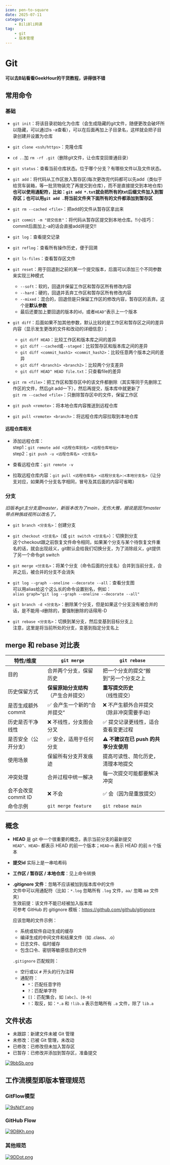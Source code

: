 ```yaml
---
icon: pen-to-square
date: 2025-07-11
category:
    - BiliBli网课
tag:
    - git
    - 版本管理
---
```


# Git

**可以去B站看看GeekHour的干货教程，讲得很不错**

## 常用命令

### 基础

- `git init`：将该目录初始化为仓库（会生成隐藏的git文件，随便更改会破坏所以隐藏，可以通过ls -a查看），可以在后面再加上子目录名，这样就会把子目录创建并设置为仓库

- `git clone <ssh/https>`：克隆仓库

- `cd ..`加 `rm -rf .git`（删除git文件，让仓库变回普通目录）

- `git status`：查看当前仓库状态。位于哪个分支？有哪些文件以及文件状态。

- `git add`：将代码从工作区放入暂存区(每次更改完代码都可以先add（类似于给货车装箱，等一批货物装完了再提交到仓库），而不是直接提交到本地仓库)  
  **也可以使用通配符，比如：`git add *.txt`就会把所有的txt后缀文件加入到暂存区；也可以用`git add .`将当前文件夹下面所有的文件都添加到暂存区**

- `git rm --cached <file>`：把add的文件从暂存区拿出来

- `git commit -m "提交信息"`：将代码从暂存区提交到本地仓库。!!小技巧：commit后面加上-a的话会直接add并提交!!

- `git log`：查看提交记录

- `git reflog`：查看所有操作历史，便于回溯

- `git ls-files`：查看暂存区文件

- `git reset`：用于回退到之前的某一个提交版本，后面可以添加三个不同参数来实现三种模式  
  - `--soft`：软的，回退并保留工作区和暂存区所有修改内容  
  - `--hard`：硬的，回退并丢弃工作区和暂存区所有修改内容  
  - `--mixed`：混合的，回退但是只保留工作区的修改内容，暂存区的丢弃。这个是**默认参数**  
  - 最后还要加上要回退的版本的id，或者`HEAD^`表示上一个版本

- `git diff`：后面如果不加其他参数，默认比较的是工作区和暂存区之间的差异内容（显示发生更改的文件和改动的详细信息）；  
  - `git diff HEAD`：比较工作区和版本库之间的差异  
  - `git diff --cached`或`--staged`：比较暂存区和版本库之间的差异  
  - `git diff <commit_hash1> <commit_hash2>`：比较任意两个版本之间的差异  
  - `git diff <branch1> <branch2>`：比较两个分支差异  
  - `git diff HEAD^ HEAD file.txt`：只查看file的差异

- `git rm <file>`：把工作区和暂存区中的该文件都删除（其实等同于先删除工作区的文件，然后git add一下），然后再提交，版本库中就更新了  
  `git rm --cached <file>`：只删除暂存区中的文件，保留工作区

- `git push <remote>`：将本地仓库内容推送到远程仓库

- `git pull <remote> <branch>`：将远程仓库内容拉取到本地仓库

#### 远程仓库相关

- 添加远程仓库：  
  step1：`git remote add <远程仓库别名> <远程仓库地址>`  
  step2：`git push -u <远程仓库名> <分支名>`

- 查看远程仓库：`git remote -v`

- 拉取远程仓库内容：`git pull <远程仓库名> <远程分支名>:<本地分支名>`（让分支对应，如果两个分支名字相同，冒号及其后面的内容可省略）

### 分支

*旧版本git主分支是master，新版本改为了main，无伤大雅，据说是因为master带点种族歧视所以改名了。*

- `git branch <分支名>`：创建分支

- `git checkout <分支名>`（或 `git switch <分支名>`）：切换到分支  
  这个checkout跟之前恢复文件命令相同，如果某个分支与某个待恢复文件重名的话，就会出现歧义，git默认会给我们切换分支，为了消除歧义，git提供了另一个命令git switch

- `git merge <分支名>`：将某个分支（命令后面的分支名）合并到当前分支，合并之后，被合并的分支不会消失

- `git log --graph --oneline --decorate --all`：查看分支图  
  可以用alias给这个这么长的命令设置别名，例如：  
  `alias graph="git log --graph --oneline --decorate --all"`

- `git branch -d <分支名>`：删除某个分支，但是如果这个分支没有被合并的话，是不能用-d删除的，要强制删除的话得用-D

- `git rebase <分支名>`：切换到某分支，然后变基到目标分支上  
  注意，这里是将当前所处的分支，变基到指定分支名上

## merge 和 rebase 对比表

| 特性/维度               | `git merge`                              | `git rebase`                              |
|------------------------|-------------------------------------------|--------------------------------------------|
| 目的                   | 合并两个分支，保留历史                     | 把一个分支的提交“搬到”另一个分支之上         |
| 历史保留方式           | **保留原始分支结构**（产生合并提交）       | **重写提交历史**（线性提交）                 |
| 是否生成额外 commit    | ✅ 会产生一个新的“合并提交”               | ❌ 不产生额外合并提交（除非冲突需要手动）    |
| 历史是否干净线性       | ❌ 不线性，分支图会分叉                    | ✅ 提交记录更线性，适合查看变更过程          |
| 是否安全（公开分支）   | ✅ 安全，适用于任何分支                   | ⚠️ **不建议在已 push 的共享分支使用**        |
| 使用场景               | 保留所有分支开发痕迹                      | 提高可读性、简化历史，清理本地提交           |
| 冲突处理               | 合并过程中统一解决                       | 每一次提交可能都要解决冲突                  |
| 会不会改变 commit ID   | ❌ 不会                                   | ✅ 会（因为是重放提交）                      |
| 命令示例               | `git merge feature`                      | `git rebase main`                          |

## 概念

- **HEAD** 是 git 中一个很重要的概念，表示当前分支的最新提交  
  `HEAD^`、`HEAD~` 都表示 HEAD 的前一个版本；`HEAD~n` 表示 HEAD 的前 n 个版本

- **提交id** 实际上是一串哈希码

- **工作区 / 暂存区 / 本地仓库**：见上命令转换

- **.gitignore 文件**：忽略不应该被加到版本库中的文件  
  文件中可以用通配符（比如：`*.log` 忽略所有 `.log` 文件，`aa/` 忽略 aa 文件夹）  
  生效前提：该文件不能已经被加入版本库  
  可参考 GitHub 的 gitignore 模板：https://github.com/github/gitignore

  应该忽略的文件示例：

  - 系统或软件自动生成的缓存
  - 编译生成的中间文件和结果文件（如 .class、.o）
  - 日志文件、临时缓存
  - 包含口令、密钥等敏感信息的文件

  `.gitignore` 匹配规则：

  - 空行或以 `#` 开头的行为注释
  - 通配符：
    - `*`：匹配任意字符
    - `?`：匹配单字符
    - `[]`：匹配集合，如 `[abc]`、`[0-9]`
    - `!`：取反，如：`*.a` 和 `!lib.a` 表示忽略所有 `.a` 文件，除了 `lib.a`

## 文件状态

- 未跟踪：新建文件未被 Git 管理
- 未修改：已被 Git 管理，未改动
- 已修改：已修改但未加入暂存区
- 已暂存：已修改并添加到暂存区，准备提交

[![9bbSb.png](https://i.imgs.ovh/2025/07/14/9bbSb.png)](https://imgloc.com/image/9bbSb)
## 工作流模型即版本管理规范
### GitFlow模型
[![9sNdY.png](https://i.imgs.ovh/2025/07/14/9sNdY.png)](https://imgloc.com/image/9sNdY)
### GitHub Flow
[![9D8Kh.png](https://i.imgs.ovh/2025/07/14/9D8Kh.png)](https://imgloc.com/image/9D8Kh)
### 其他规范
[![9DDot.png](https://i.imgs.ovh/2025/07/14/9DDot.png)](https://imgloc.com/image/9DDot)